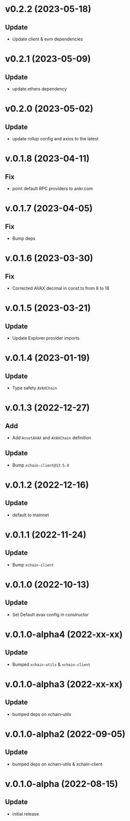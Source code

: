 # v0.2.2 (2023-05-18)

## Update

- Update client & evm  dependencies

# v0.2.1 (2023-05-09)

## Update

- update ethers dependency

# v0.2.0 (2023-05-02)

## Update

- update rollup config and axios to the latest

# v.0.1.8 (2023-04-11)

## Fix

- point default RPC providers to ankr.com

# v.0.1.7 (2023-04-05)

## Fix

- Bump deps

# v.0.1.6 (2023-03-30)

## Fix

- Corrected AVAX decimal in const.ts from 8 to 18

# v.0.1.5 (2023-03-21)

## Update

- Update Explorer provider imports

# v.0.1.4 (2023-01-19)

## Update

- Type safety `AVAXChain`

# v.0.1.3 (2022-12-27)

## Add

- Add `AssetAVAX` and `AVAXChain` definition

## Update

- Bump `xchain-client@13.5.0`

# v.0.1.2 (2022-12-16)

## Update

- default to mainnet

# v.0.1.1 (2022-11-24)

## Update

- Bump `xchain-client`

# v.0.1.0 (2022-10-13)

## Update

- Set Default avax config in constructor

# v.0.1.0-alpha4 (2022-xx-xx)

## Update

- Bumped `xchain-utils` & `xchain-client`

# v.0.1.0-alpha3 (2022-xx-xx)

## Update

- bumped deps on xchain-utils

# v.0.1.0-alpha2 (2022-09-05)

## Update

- bumped deps on xchain-utils & xchain-client

# v.0.1.0-alpha (2022-08-15)

## Update

- initial release
